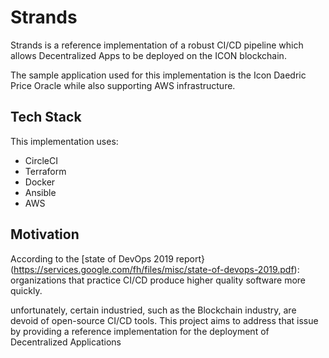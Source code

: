 # Strands

Strands is a reference implementation of a robust CI/CD pipeline which allows Decentralized Apps to be deployed on the ICON blockchain.

The sample application used for this implementation is the Icon Daedric Price Oracle while also supporting AWS infrastructure.


## Tech Stack
This implementation uses:

* CircleCI
* Terraform 
* Docker
* Ansible
* AWS


## Motivation

According to the [state of DevOps 2019 report}(https://services.google.com/fh/files/misc/state-of-devops-2019.pdf):
organizations that practice CI/CD produce higher quality software more quickly.

unfortunately, certain industried, such as the Blockchain industry, are devoid of open-source CI/CD tools. 
This project aims to address that issue by providing a reference implementation for the deployment of Decentralized Applications

